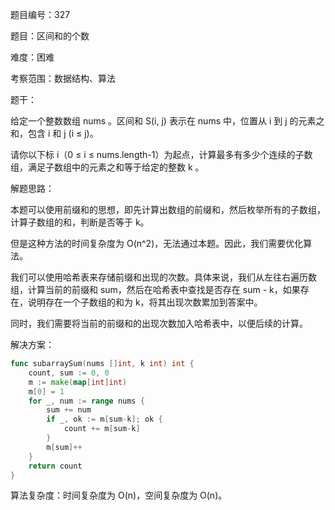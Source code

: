 题目编号：327

题目：区间和的个数

难度：困难

考察范围：数据结构、算法

题干：

给定一个整数数组 nums 。区间和 S(i, j) 表示在 nums 中，位置从 i 到 j 的元素之和，包含 i 和 j (i ≤ j)。

请你以下标 i（0 ≤ i ≤ nums.length-1）为起点，计算最多有多少个连续的子数组，满足子数组中的元素之和等于给定的整数 k 。

解题思路：

本题可以使用前缀和的思想，即先计算出数组的前缀和，然后枚举所有的子数组，计算子数组的和，判断是否等于 k。

但是这种方法的时间复杂度为 O(n^2)，无法通过本题。因此，我们需要优化算法。

我们可以使用哈希表来存储前缀和出现的次数。具体来说，我们从左往右遍历数组，计算当前的前缀和 sum，然后在哈希表中查找是否存在 sum - k，如果存在，说明存在一个子数组的和为 k，将其出现次数累加到答案中。

同时，我们需要将当前的前缀和的出现次数加入哈希表中，以便后续的计算。

解决方案：

```go
func subarraySum(nums []int, k int) int {
    count, sum := 0, 0
    m := make(map[int]int)
    m[0] = 1
    for _, num := range nums {
        sum += num
        if _, ok := m[sum-k]; ok {
            count += m[sum-k]
        }
        m[sum]++
    }
    return count
}
```

算法复杂度：时间复杂度为 O(n)，空间复杂度为 O(n)。